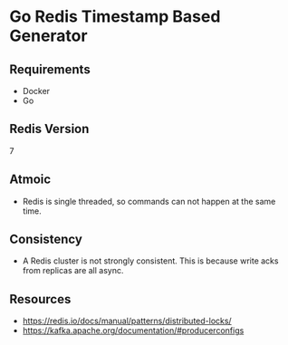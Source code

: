 # Go Redis Timestamp Based Generator

## Requirements

- Docker
- Go

## Redis Version

7

## Atmoic

- Redis is single threaded, so commands can not happen at the same time.

## Consistency

- A Redis cluster is not strongly consistent. This is because write acks from replicas are all
  async.

## Resources

- https://redis.io/docs/manual/patterns/distributed-locks/
- https://kafka.apache.org/documentation/#producerconfigs
